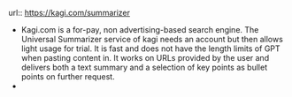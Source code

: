 url::  https://kagi.com/summarizer

- Kagi.com is a for-pay, non advertising-based search engine. The Universal Summarizer service of kagi needs an account but then allows light usage for trial. It is fast and does not have the length limits of GPT when pasting content in. It works on URLs provided by the user and delivers both a text summary and a selection of key points as bullet points on further request.
-